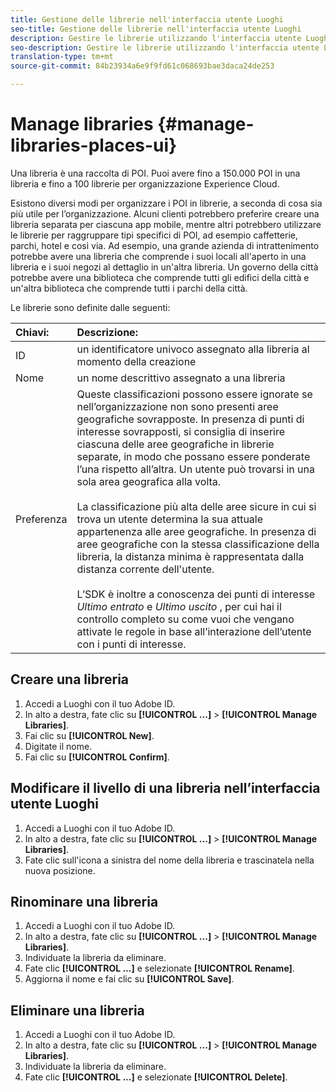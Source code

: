 ```yaml
---
title: Gestione delle librerie nell'interfaccia utente Luoghi
seo-title: Gestione delle librerie nell'interfaccia utente Luoghi
description: Gestire le librerie utilizzando l'interfaccia utente Luoghi.
seo-description: Gestire le librerie utilizzando l'interfaccia utente Luoghi.
translation-type: tm+mt
source-git-commit: 84b23934a6e9f9fd61c068693bae3daca24de253

---
```



# Manage libraries {#manage-libraries-places-ui}

Una libreria è una raccolta di POI. Puoi avere fino a 150.000 POI in una libreria e fino a 100 librerie per organizzazione Experience Cloud.

Esistono diversi modi per organizzare i POI in librerie, a seconda di cosa sia più utile per l’organizzazione. Alcuni clienti potrebbero preferire creare una libreria separata per ciascuna app mobile, mentre altri potrebbero utilizzare le librerie per raggruppare tipi specifici di POI, ad esempio caffetterie, parchi, hotel e così via. Ad esempio, una grande azienda di intrattenimento potrebbe avere una libreria che comprende i suoi locali all'aperto in una libreria e i suoi negozi al dettaglio in un'altra libreria. Un governo della città potrebbe avere una biblioteca che comprende tutti gli edifici della città e un'altra biblioteca che comprende tutti i parchi della città.

Le librerie sono definite dalle seguenti:

| Chiavi: | Descrizione: |
| :--- | :--- |
| ID | un identificatore univoco assegnato alla libreria al momento della creazione |
| Nome | un nome descrittivo assegnato a una libreria |
| Preferenza | Queste classificazioni possono essere ignorate se nell’organizzazione non sono presenti aree geografiche sovrapposte. In presenza di punti di interesse sovrapposti, si consiglia di inserire ciascuna delle aree geografiche in librerie separate, in modo che possano essere ponderate l’una rispetto all’altra. Un utente può trovarsi in una sola area geografica alla volta. <br><br>La classificazione più alta delle aree sicure in cui si trova un utente determina la sua attuale appartenenza alle aree geografiche. In presenza di aree geografiche con la stessa classificazione della libreria, la distanza minima è rappresentata dalla distanza corrente dell'utente. <br><br>L’SDK è inoltre a conoscenza dei punti di interesse *Ultimo entrato* e *Ultimo uscito* , per cui hai il controllo completo su come vuoi che vengano attivate le regole in base all’interazione dell’utente con i punti di interesse. |

## Creare una libreria

1. Accedi a Luoghi con il tuo Adobe ID.
2. In alto a destra, fate clic su **[!UICONTROL ...]** &gt; **[!UICONTROL Manage Libraries]**.
3. Fai clic su **[!UICONTROL New]**.
4. Digitate il nome.
5. Fai clic su **[!UICONTROL Confirm]**.

## Modificare il livello di una libreria nell’interfaccia utente Luoghi

1. Accedi a Luoghi con il tuo Adobe ID.
2. In alto a destra, fate clic su **[!UICONTROL ...]** &gt; **[!UICONTROL Manage Libraries]**.
3. Fate clic sull'icona a sinistra del nome della libreria e trascinatela nella nuova posizione.

## Rinominare una libreria

1. Accedi a Luoghi con il tuo Adobe ID.
2. In alto a destra, fate clic su **[!UICONTROL ...]** &gt; **[!UICONTROL Manage Libraries]**.
3. Individuate la libreria da eliminare.
4. Fate clic **[!UICONTROL ...]** e selezionate **[!UICONTROL Rename]**.
5. Aggiorna il nome e fai clic su **[!UICONTROL Save]**.

## Eliminare una libreria

1. Accedi a Luoghi con il tuo Adobe ID.
2. In alto a destra, fate clic su **[!UICONTROL ...]** &gt; **[!UICONTROL Manage Libraries]**.
3. Individuate la libreria da eliminare.
4. Fate clic **[!UICONTROL ...]** e selezionate **[!UICONTROL Delete]**.

